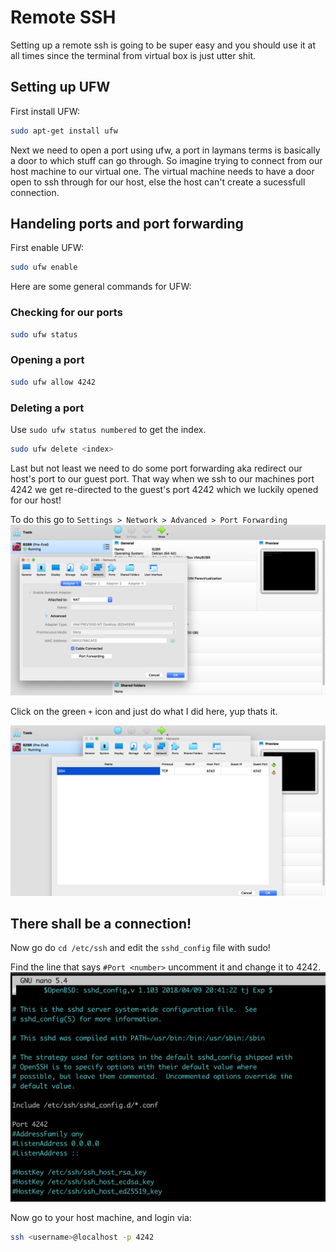 # Remote SSH
Setting up a remote ssh is going to be super easy and you should use it at all times since the terminal from virtual box is just utter shit.

## Setting up UFW

First install UFW:
```bash
sudo apt-get install ufw
```

Next we need to open a port using ufw, a port in laymans terms is basically a door to which stuff can go through. So imagine trying to connect from our host machine to our virtual one. The virtual machine needs to have a door open to ssh through for our host, else the host can't create a sucessfull connection.

## Handeling ports and port forwarding

First enable UFW:
```bash
sudo ufw enable
```

Here are some general commands for UFW:

### Checking for our ports
```bash
sudo ufw status
```

### Opening a port
```bash
sudo ufw allow 4242
```

### Deleting a port
Use ```sudo ufw status numbered``` to get the index.
```bash
sudo ufw delete <index>
```

Last but not least we need to do some port forwarding aka redirect our host's port to our guest port. That way when we ssh to our machines port 4242 we get re-directed to the guest's port 4242 which we luckily opened for our host!

To do this go to ```Settings > Network > Advanced > Port Forwarding```
![port](/images/port.png)

Click on the green ```+``` icon and just do what I did here, yup thats it.

![port](/images/port2.png)

## There shall be a connection!

Now go do ```cd /etc/ssh``` and edit the ```sshd_config``` file with sudo!

Find the line that says ```#Port <number>``` uncomment it and change it to 4242.
![config](/images/ssh_config.png)


Now go to your host machine, and login via:
```bash
ssh <username>@localhost -p 4242
```

